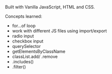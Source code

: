 
Built with Vanilla JavaScript, HTML and CSS.

Concepts learned:
- for...of loop
- work with different JS files using import/export
- radio input
- checkbox input
- querySelector
- getElementsByClassName
- classList.add/ .remove
- .includes()
- .filter()
